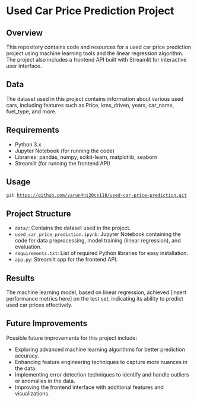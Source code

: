 <!DOCTYPE html>
<html lang="en">
<head>
<meta charset="UTF-8">
<meta name="viewport" content="width=device-width, initial-scale=1.0">
<title>Used Car Price Prediction Project</title>
</head>
<body>

<h1>Used Car Price Prediction Project</h1>

<h2>Overview</h2>
<p>This repository contains code and resources for a used car price prediction project using machine learning tools and the linear regression algorithm. The project also includes a frontend API built with Streamlit for interactive user interface.</p>

<h2>Data</h2>
<p>The dataset used in this project contains information about various used cars, including features such as Price, kms_driven, years, car_name, fuel_type, and more.</p>

<h2>Requirements</h2>
<ul>
  <li>Python 3.x</li>
  <li>Jupyter Notebook (for running the code)</li>
  <li>Libraries: pandas, numpy, scikit-learn, matplotlib, seaborn</li>
  <li>Streamlit (for running the frontend API)</li>
</ul>

<h2>Usage</h2>

<code>git https://github.com/varun4ni20cs118/used-car-price-prediction.git</code>

<h2>Project Structure</h2>
<ul>
  <li><code>data/</code>: Contains the dataset used in the project.</li>
  <li><code>used_car_price_prediction.ipynb</code>: Jupyter Notebook containing the code for data preprocessing, model training (linear regression), and evaluation.</li>
  <li><code>requirements.txt</code>: List of required Python libraries for easy installation.</li>
  <li><code>app.py</code>: Streamlit app for the frontend API.</li>
</ul>

<h2>Results</h2>
<p>The machine learning model, based on linear regression, achieved [insert performance metrics here] on the test set, indicating its ability to predict used car prices effectively.</p>

<h2>Future Improvements</h2>
<p>Possible future improvements for this project include:</p>
<ul>
  <li>Exploring advanced machine learning algorithms for better prediction accuracy.</li>
  <li>Enhancing feature engineering techniques to capture more nuances in the data.</li>
  <li>Implementing error detection techniques to identify and handle outliers or anomalies in the data.</li>
  <li>Improving the frontend interface with additional features and visualizations.</li>
</ul>

</body>
</html>

